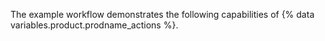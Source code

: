 The example workflow demonstrates the following capabilities of {% data variables.product.prodname_actions %}.
